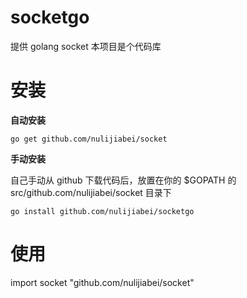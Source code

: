 socketgo
========


提供 golang socket 本项目是个代码库


# 安装

**自动安装**

	go get github.com/nulijiabei/socket
	
**手动安装**

自己手动从 github 下载代码后，放置在你的 $GOPATH 的 src/github.com/nulijiabei/socket 目录下

	go install github.com/nulijiabei/socketgo
	

# 使用
import socket "github.com/nulijiabei/socket"
